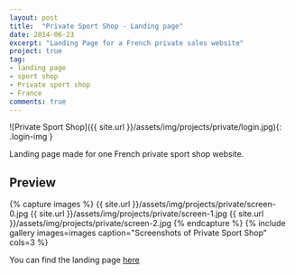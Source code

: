 ```yaml
---
layout: post
title:  "Private Sport Shop - Landing page"
date: 2014-06-23
excerpt: "Landing Page for a French private sales website"
project: true
tag:
- landing page 
- sport shop
- Private sport shop
- France
comments: true
---
```


![Private Sport Shop]({{ site.url }}/assets/img/projects/private/login.jpg){: .login-img }      
     
 Landing page made for one French private sport shop website.

## Preview

{% capture images %}
	{{ site.url }}/assets/img/projects/private/screen-0.jpg
	{{ site.url }}/assets/img/projects/private/screen-1.jpg
	{{ site.url }}/assets/img/projects/private/screen-2.jpg
{% endcapture %}
{% include gallery images=images caption="Screenshots of Private Sport Shop" cols=3 %}
       
You can find the landing page [here](http://offer-privatesportshop.com/)
